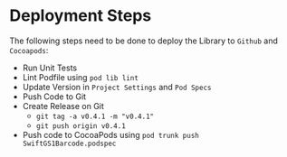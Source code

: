 # Deployment Steps

The following steps need to be done to deploy the Library to `Github` and `Cocoapods`:

- Run Unit Tests
- Lint Podfile using `pod lib lint`
- Update Version in `Project Settings` and `Pod Specs`
- Push Code to Git
- Create Release on Git
  - `git tag -a v0.4.1 -m "v0.4.1"`
  - `git push origin v0.4.1`
- Push code to CocoaPods using `pod trunk push SwiftGS1Barcode.podspec`
